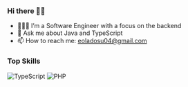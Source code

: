 ### Hi there 👋🏾

- 👨🏾‍💻 I’m a Software Engineer with a focus on the backend
- 💬 Ask me about Java and TypeScript
- 📫 How to reach me: eoladosu04@gmail.com

### Top Skills

![TypeScript](https://img.shields.io/badge/-TypeScript-3178C6?logo=typescript&logoColor=white)
![PHP](https://img.shields.io/badge/-PHP-000000?logo=php&logoColor=yellow)

